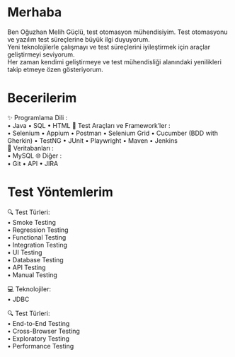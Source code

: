   # Merhaba 
Ben Oğuzhan Melih Güçlü, test otomasyon mühendisiyim. Test otomasyonu ve yazılım test süreçlerine büyük ilgi duyuyorum.  
Yeni teknolojilerle çalışmayı ve test süreçlerini iyileştirmek için araçlar geliştirmeyi seviyorum.  
Her zaman kendimi geliştirmeye ve test mühendisliği alanındaki yenilikleri takip etmeye özen gösteriyorum.  


# Becerilerim 
✨ Programlama Dili :  
• Java
• SQL
• HTML
🔧 Test Araçları ve Framework’ler :  
• Selenium
• Appium
• Postman
• Selenium Grid
• Cucumber (BDD with Gherkin)
• TestNG
• JUnit
• Playwright
• Maven
• Jenkins  
💾 Veritabanları :  
• MySQL
🌐 Diğer :  
• Git
• API
• JIRA

# Test Yöntemlerim  
🔍 Test Türleri:  
• Smoke Testing  
• Regression Testing  
• Functional Testing  
• Integration Testing  
• UI Testing  
• Database Testing  
• API Testing  
• Manual Testing  

💻 Teknolojiler:  
• JDBC  

🔍 Test Türleri:  
• End-to-End Testing  
• Cross-Browser Testing  
• Exploratory Testing  
• Performance Testing  


<!---
oguzhanmelihguclu/oguzhanmelihguclu is a ✨ special ✨ repository because its `README.md` (this file) appears on your GitHub profile.
You can click the Preview link to take a look at your changes.
--->
